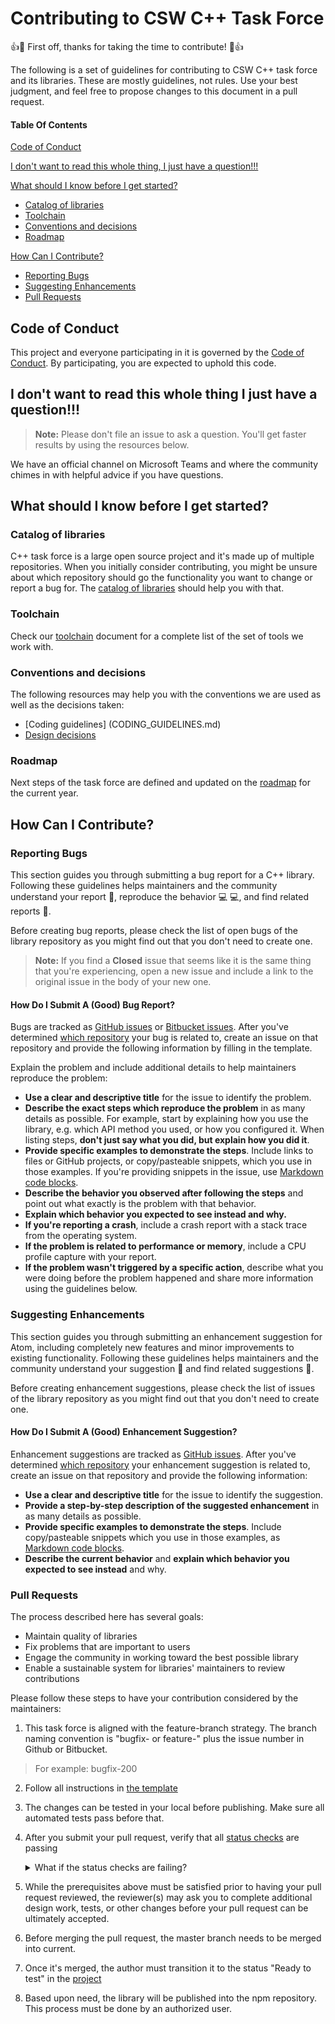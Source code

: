 # Contributing to CSW C++ Task Force

:+1::tada: First off, thanks for taking the time to contribute! :tada::+1:

The following is a set of guidelines for contributing to CSW C++ task force and its libraries. These are mostly guidelines, not rules. Use your best judgment, and feel free to propose changes to this document in a pull request.


#### Table Of Contents

[Code of Conduct](#code-of-conduct)

[I don't want to read this whole thing, I just have a question!!!](#i-dont-want-to-read-this-whole-thing-i-just-have-a-question)

[What should I know before I get started?](#what-should-i-know-before-i-get-started)
  * [Catalog of libraries](#catalog-of-libraries)
  * [Toolchain](#toolchain)
  * [Conventions and decisions](#conventions-and-decisions)
  * [Roadmap](#roadmap)

[How Can I Contribute?](#how-can-i-contribute)
  * [Reporting Bugs](#reporting-bugs)
  * [Suggesting Enhancements](#suggesting-enhancements)
  * [Pull Requests](#pull-requests)


## Code of Conduct

This project and everyone participating in it is governed by the [Code of Conduct](CODE_OF_CONDUCT.md). By participating, you are expected to uphold this code.

## I don't want to read this whole thing I just have a question!!!

> **Note:** Please don't file an issue to ask a question. You'll get faster results by using the resources below.

We have an official channel on Microsoft Teams and where the community chimes in with helpful advice if you have questions.


## What should I know before I get started?

### Catalog of libraries

C++ task force is a large open source project and it's made up of multiple repositories. When you initially consider contributing, you might be unsure about which repository should go the functionality you want to change or report a bug for. The [catalog of libraries](CATALOG.md) should help you with that.

### Toolchain

Check our [toolchain](TOOLCHAIN.md) document for a complete list of the set of tools we work with.

### Conventions and decisions

The following resources may help you with the conventions we are used as well as the decisions taken:
* [Coding guidelines] (CODING_GUIDELINES.md)
* [Design decisions](DESIGN_DECISIONS.md)

### Roadmap

Next steps of the task force are defined and updated on the [roadmap](https://github.com/systelab/systelab-components/projects) for the current year.


## How Can I Contribute?

### Reporting Bugs

This section guides you through submitting a bug report for a C++ library. Following these guidelines helps maintainers and the community understand your report :pencil:, reproduce the behavior :computer: :computer:, and find related reports :mag_right:.

Before creating bug reports, please check the list of open bugs of the library repository as you might find out that you don't need to create one. 

> **Note:** If you find a **Closed** issue that seems like it is the same thing that you're experiencing, open a new issue and include a link to the original issue in the body of your new one.

#### How Do I Submit A (Good) Bug Report?

Bugs are tracked as [GitHub issues](https://guides.github.com/features/issues/) or [Bitbucket issues](https://bitbucket.org/). After you've determined [which repository](#catalog-of-libraries) your bug is related to, create an issue on that repository and provide the following information by filling in the template.

Explain the problem and include additional details to help maintainers reproduce the problem:

* **Use a clear and descriptive title** for the issue to identify the problem.
* **Describe the exact steps which reproduce the problem** in as many details as possible. For example, start by explaining how you use the library, e.g. which API method you used, or how you configured it. When listing steps, **don't just say what you did, but explain how you did it**. 
* **Provide specific examples to demonstrate the steps**. Include links to files or GitHub projects, or copy/pasteable snippets, which you use in those examples. If you're providing snippets in the issue, use [Markdown code blocks](https://help.github.com/articles/markdown-basics/#multiple-lines).
* **Describe the behavior you observed after following the steps** and point out what exactly is the problem with that behavior.
* **Explain which behavior you expected to see instead and why.**
* **If you're reporting a crash**, include a crash report with a stack trace from the operating system. 
* **If the problem is related to performance or memory**, include a CPU profile capture with your report.
* **If the problem wasn't triggered by a specific action**, describe what you were doing before the problem happened and share more information using the guidelines below.

### Suggesting Enhancements

This section guides you through submitting an enhancement suggestion for Atom, including completely new features and minor improvements to existing functionality. Following these guidelines helps maintainers and the community understand your suggestion :pencil: and find related suggestions :mag_right:.

Before creating enhancement suggestions, please check the list of issues of the library repository as you might find out that you don't need to create one. 

#### How Do I Submit A (Good) Enhancement Suggestion?

Enhancement suggestions are tracked as [GitHub issues](https://guides.github.com/features/issues/). After you've determined [which repository](#catalog-of-libraries) your enhancement suggestion is related to, create an issue on that repository and provide the following information:

* **Use a clear and descriptive title** for the issue to identify the suggestion.
* **Provide a step-by-step description of the suggested enhancement** in as many details as possible.
* **Provide specific examples to demonstrate the steps**. Include copy/pasteable snippets which you use in those examples, as [Markdown code blocks](https://help.github.com/articles/markdown-basics/#multiple-lines).
* **Describe the current behavior** and **explain which behavior you expected to see instead** and why.

### Pull Requests

The process described here has several goals:

- Maintain quality of libraries
- Fix problems that are important to users
- Engage the community in working toward the best possible library
- Enable a sustainable system for libraries' maintainers to review contributions

Please follow these steps to have your contribution considered by the maintainers:

1. This task force is aligned with the feature-branch strategy. The branch naming convention is "bugfix- or feature-" plus the issue number in Github or Bitbucket.
 > For example: bugfix-200

2. Follow all instructions in [the template](PULL_REQUEST_TEMPLATE.md)

3. The changes can be tested in your local before publishing. Make sure all automated tests pass before that.

4. After you submit your pull request, verify that all [status checks](https://help.github.com/articles/about-status-checks/) are passing <details><summary>What if the status checks are failing?</summary>If a status check is failing, and you believe that the failure is unrelated to your change, please leave a comment on the pull request explaining why you believe the failure is unrelated. A maintainer will re-run the status check for you. If we conclude that the failure was a false positive, then we will open an issue to track that problem with our status check suite.</details>

5. While the prerequisites above must be satisfied prior to having your pull request reviewed, the reviewer(s) may ask you to complete additional design work, tests, or other changes before your pull request can be ultimately accepted.

6. Before merging the pull request, the master branch needs to be merged into current.

7. Once it's merged, the author must transition it to the status "Ready to test" in the [project](https://github.com/systelab/systelab-components/projects)

8. Based upon need, the library will be published into the npm repository. This process must be done by an authorized user.
